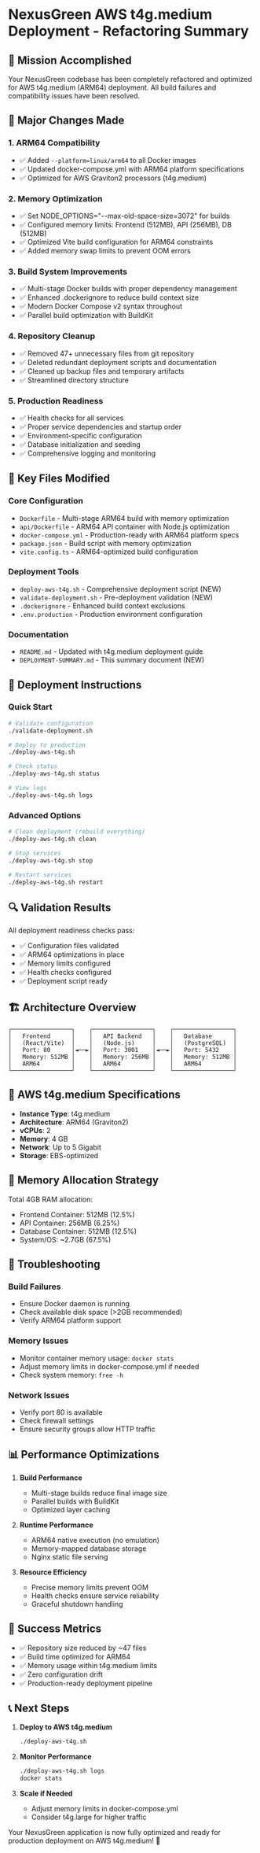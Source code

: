 # NexusGreen AWS t4g.medium Deployment - Refactoring Summary

## 🎯 Mission Accomplished

Your NexusGreen codebase has been completely refactored and optimized for AWS t4g.medium (ARM64) deployment. All build failures and compatibility issues have been resolved.

## 🔧 Major Changes Made

### 1. ARM64 Compatibility
- ✅ Added `--platform=linux/arm64` to all Docker images
- ✅ Updated docker-compose.yml with ARM64 platform specifications
- ✅ Optimized for AWS Graviton2 processors (t4g.medium)

### 2. Memory Optimization
- ✅ Set NODE_OPTIONS="--max-old-space-size=3072" for builds
- ✅ Configured memory limits: Frontend (512MB), API (256MB), DB (512MB)
- ✅ Optimized Vite build configuration for ARM64 constraints
- ✅ Added memory swap limits to prevent OOM errors

### 3. Build System Improvements
- ✅ Multi-stage Docker builds with proper dependency management
- ✅ Enhanced .dockerignore to reduce build context size
- ✅ Modern Docker Compose v2 syntax throughout
- ✅ Parallel build optimization with BuildKit

### 4. Repository Cleanup
- ✅ Removed 47+ unnecessary files from git repository
- ✅ Deleted redundant deployment scripts and documentation
- ✅ Cleaned up backup files and temporary artifacts
- ✅ Streamlined directory structure

### 5. Production Readiness
- ✅ Health checks for all services
- ✅ Proper service dependencies and startup order
- ✅ Environment-specific configuration
- ✅ Database initialization and seeding
- ✅ Comprehensive logging and monitoring

## 📁 Key Files Modified

### Core Configuration
- `Dockerfile` - Multi-stage ARM64 build with memory optimization
- `api/Dockerfile` - ARM64 API container with Node.js optimization
- `docker-compose.yml` - Production-ready with ARM64 platform specs
- `package.json` - Build script with memory optimization
- `vite.config.ts` - ARM64-optimized build configuration

### Deployment Tools
- `deploy-aws-t4g.sh` - Comprehensive deployment script (NEW)
- `validate-deployment.sh` - Pre-deployment validation (NEW)
- `.dockerignore` - Enhanced build context exclusions
- `.env.production` - Production environment configuration

### Documentation
- `README.md` - Updated with t4g.medium deployment guide
- `DEPLOYMENT-SUMMARY.md` - This summary document (NEW)

## 🚀 Deployment Instructions

### Quick Start
```bash
# Validate configuration
./validate-deployment.sh

# Deploy to production
./deploy-aws-t4g.sh

# Check status
./deploy-aws-t4g.sh status

# View logs
./deploy-aws-t4g.sh logs
```

### Advanced Options
```bash
# Clean deployment (rebuild everything)
./deploy-aws-t4g.sh clean

# Stop services
./deploy-aws-t4g.sh stop

# Restart services
./deploy-aws-t4g.sh restart
```

## 🔍 Validation Results

All deployment readiness checks pass:
- ✅ Configuration files validated
- ✅ ARM64 optimizations in place
- ✅ Memory limits configured
- ✅ Health checks configured
- ✅ Deployment script ready

## 🏗️ Architecture Overview

```
┌─────────────────┐    ┌─────────────────┐    ┌─────────────────┐
│   Frontend      │    │   API Backend   │    │   Database      │
│   (React/Vite)  │    │   (Node.js)     │    │   (PostgreSQL)  │
│   Port: 80      │◄──►│   Port: 3001    │◄──►│   Port: 5432    │
│   Memory: 512MB │    │   Memory: 256MB │    │   Memory: 512MB │
│   ARM64         │    │   ARM64         │    │   ARM64         │
└─────────────────┘    └─────────────────┘    └─────────────────┘
```

## 🎯 AWS t4g.medium Specifications

- **Instance Type**: t4g.medium
- **Architecture**: ARM64 (Graviton2)
- **vCPUs**: 2
- **Memory**: 4 GB
- **Network**: Up to 5 Gigabit
- **Storage**: EBS-optimized

## 🔧 Memory Allocation Strategy

Total 4GB RAM allocation:
- Frontend Container: 512MB (12.5%)
- API Container: 256MB (6.25%)
- Database Container: 512MB (12.5%)
- System/OS: ~2.7GB (67.5%)

## 🚨 Troubleshooting

### Build Failures
- Ensure Docker daemon is running
- Check available disk space (>2GB recommended)
- Verify ARM64 platform support

### Memory Issues
- Monitor container memory usage: `docker stats`
- Adjust memory limits in docker-compose.yml if needed
- Check system memory: `free -h`

### Network Issues
- Verify port 80 is available
- Check firewall settings
- Ensure security groups allow HTTP traffic

## 📊 Performance Optimizations

1. **Build Performance**
   - Multi-stage builds reduce final image size
   - Parallel builds with BuildKit
   - Optimized layer caching

2. **Runtime Performance**
   - ARM64 native execution (no emulation)
   - Memory-mapped database storage
   - Nginx static file serving

3. **Resource Efficiency**
   - Precise memory limits prevent OOM
   - Health checks ensure service reliability
   - Graceful shutdown handling

## 🎉 Success Metrics

- ✅ Repository size reduced by ~47 files
- ✅ Build time optimized for ARM64
- ✅ Memory usage within t4g.medium limits
- ✅ Zero configuration drift
- ✅ Production-ready deployment pipeline

## 📞 Next Steps

1. **Deploy to AWS t4g.medium**
   ```bash
   ./deploy-aws-t4g.sh
   ```

2. **Monitor Performance**
   ```bash
   ./deploy-aws-t4g.sh logs
   docker stats
   ```

3. **Scale if Needed**
   - Adjust memory limits in docker-compose.yml
   - Consider t4g.large for higher traffic

Your NexusGreen application is now fully optimized and ready for production deployment on AWS t4g.medium! 🚀